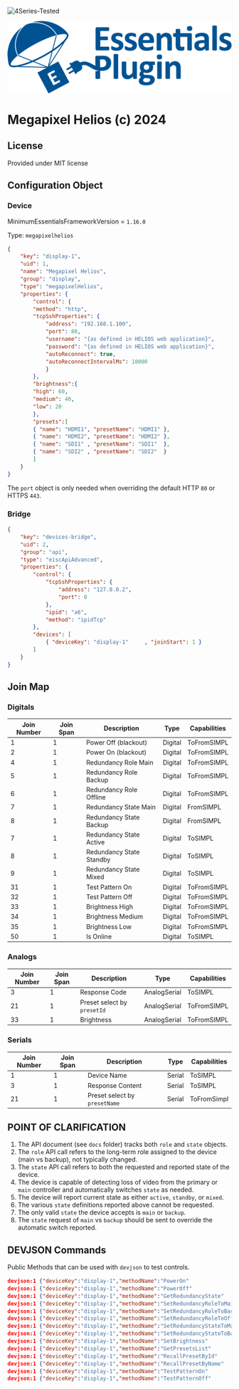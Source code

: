 ![4Series-Tested](https://img.shields.io/badge/4_Series-Tested-teal.svg)

![PepperDash Essentials Pluign Logo](/images/essentials-plugin-blue.png)

# Megapixel Helios (c) 2024

## License

Provided under MIT license

## Configuration Object

### Device

MinimumEssentialsFrameworkVersion = `1.16.0`

Type: `megapixelhelios`

```json
{
	"key": "display-1",
	"uid": 1,
	"name": "Megapixel Helios",
	"group": "display",
	"type": "megapixelHelios",
	"properties": {
		"control": {
		"method": "http",
		"tcpSshProperties": {
			"address": "192.168.1.100",
			"port": 80,
			"username": "{as defined in HELIOS web application}",
			"password": "{as defined in HELIOS web application}",
			"autoReconnect": true,
			"autoReconnectIntervalMs": 10000
			}
		},
		"brightness":{
		"high": 60,
		"medium": 40,
		"low": 20
		},
		"presets":[
		{ "name": "HDMI1", "presetName": "HDMI1" },
		{ "name": "HDMI2", "presetName": "HDMI2" },
		{ "name": "SDI1" , "presetName": "SDI1"  },
		{ "name": "SDI2" , "presetName": "SDI2"  }
		]
	}
}
```

The `port` object is only needed when overriding the default HTTP `80` or HTTPS `443`.

### Bridge

```json
{
	"key": "devices-bridge",
	"uid": 2,
	"group": "api",
	"type": "eiscApiAdvanced",
	"properties": {
		"control": {
			"tcpSshProperties": {
				"address": "127.0.0.2",
				"port": 0
			},
			"ipid": "a6",
			"method": "ipidTcp"
		},
		"devices": [
			{ "deviceKey": "display-1"     , "joinStart": 1 }			
		]
	}
}
```

## Join Map

### Digitals
| Join Number | Join Span | Description              | Type    | Capabilities |
| ----------- | --------- | --------------------     | ------- | ------------ |
| 1           | 1         | Power Off (blackout)     | Digital | ToFromSIMPL  |
| 2           | 1         | Power On (blackout)      | Digital | ToFromSIMPL  |
| 4           | 1         | Redundancy Role Main     | Digital | ToFromSIMPL  |
| 5           | 1         | Redundancy Role Backup   | Digital | ToFromSIMPL  |
| 6           | 1         | Redundancy Role Offline  | Digital | ToFromSIMPL  |
| 7           | 1         | Redundancy State Main    | Digital | FromSIMPL    |
| 8           | 1         | Redundancy State Backup  | Digital | FromSIMPL    |
| 7           | 1         | Redundancy State Active  | Digital | ToSIMPL      |
| 8           | 1         | Redundancy State Standby | Digital | ToSIMPL      |
| 9           | 1         | Redundancy State Mixed   | Digital | ToSIMPL      |
| 31          | 1         | Test Pattern On          | Digital | ToFromSIMPL  |
| 32          | 1         | Test Pattern Off         | Digital | ToFromSIMPL  |
| 33          | 1         | Brightness High          | Digital | ToFromSIMPL  |
| 34          | 1         | Brightness Medium        | Digital | ToFromSIMPL  |
| 35          | 1         | Brightness Low           | Digital | ToFromSIMPL  |
| 50          | 1         | Is Online                | Digital | ToSIMPL      |

### Analogs
| Join Number | Join Span | Description                 | Type         | Capabilities |
| ----------- | --------- | --------------------------- | ------------ | ------------ |
| 3           | 1         | Response Code               | AnalogSerial | ToSIMPL      |
| 21          | 1         | Preset select by `presetId` | AnalogSerial | ToFromSIMPL  |
| 33          | 1         | Brightness                  | AnalogSerial | ToFromSIMPL  |

### Serials
| Join Number | Join Span | Description                   | Type   | Capabilities |
| ----------- | --------- | ----------------------------- | ------ | ------------ |
| 1           | 1         | Device Name                   | Serial | ToSIMPL      |
| 3           | 1         | Response Content              | Serial | ToSIMPL      |
| 21          | 1         | Preset select by `presetName` | Serial | ToFromSimpl  |

## POINT OF CLARIFICATION ##

1. The API document (see `docs` folder) tracks both `role` and `state` objects.
2. The `role` API call refers to the long-term role assigned to the device (main vs backup), not typically changed.
3. The `state` API call refers to both the requested and reported state of the device.
4. The device is capable of detecting loss of video from the primary or `main` controller and automatically switches `state` as needed.
5. The device will report current state as either `active`, `standby`, or `mixed`. 
6. The various `state` definitions reported above cannot be requested.
7. The only valid `state` the device accepts is `main` or `backup`.
8. The `state` request of `main` vs `backup` should be sent to override the automatic switch reported.

## DEVJSON Commands

Public Methods that can be used with `devjson` to test controls.  

```json
devjson:1 {"deviceKey":"display-1","methodName":"PowerOn"                    ,"params":[      ]}
devjson:1 {"deviceKey":"display-1","methodName":"PowerOff"                   ,"params":[      ]}
devjson:1 {"deviceKey":"display-1","methodName":"GetRedundancyState"         ,"params":[      ]}
devjson:1 {"deviceKey":"display-1","methodName":"SetRedundancyRoleToMain"    ,"params":[      ]}
devjson:1 {"deviceKey":"display-1","methodName":"SetRedundancyRoleToBackup"  ,"params":[      ]}
devjson:1 {"deviceKey":"display-1","methodName":"SetRedundancyRoleToOffline" ,"params":[      ]}
devjson:1 {"deviceKey":"display-1","methodName":"SetRedundancyStateToMain"   ,"params":[      ]}
devjson:1 {"deviceKey":"display-1","methodName":"SetRedundancyStateToBackup" ,"params":[      ]}
devjson:1 {"deviceKey":"display-1","methodName":"SetBrightness"              ,"params":["50"  ]} // example: brightness '50'
devjson:1 {"deviceKey":"display-1","methodName":"GetPresetsList"             ,"params":[      ]}
devjson:1 {"deviceKey":"display-1","methodName":"RecallPresetById"           ,"params":[1     ]} // example: preesetId '1'
devjson:1 {"deviceKey":"display-1","methodName":"RecallPresetByName"         ,"params":["full"]} // example: preesetName 'full'
devjson:1 {"deviceKey":"display-1","methodName":"TestPatternOn"              ,"params":[      ]}
devjson:1 {"deviceKey":"display-1","methodName":"TestPatternOff"             ,"params":[      ]}
```


